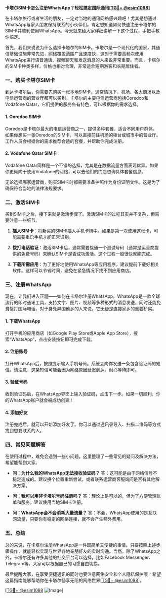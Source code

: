 **卡塔尔SIM卡怎么注册WhatsApp？轻松搞定国际通讯[[TG💪+ @esim1088](https://t.me/s/esim1088)]**

在卡塔尔旅行或者生活的朋友，一定对当地的通讯网络感兴趣吧！尤其是想通过WhatsApp与家人朋友保持联系的小伙伴们，肯定想知道如何快速注册卡塔尔的SIM卡并顺利使用WhatsApp。今天就来给大家详细讲解一下这个过程，手把手教你搞定。

首先，我们来说说为什么选择卡塔尔的SIM卡。卡塔尔是一个现代化的国家，其通信基础设施非常先进，网络覆盖范围广且速度快，这对于需要高频次使用WhatsApp进行语音通话、视频聊天和发送消息的人来说非常重要。而且，卡塔尔的SIM卡种类多样，价格也相对合理，非常适合短期游客和长期居住者。

### 一、购买卡塔尔SIM卡

到达卡塔尔后，你需要先购买一张本地SIM卡。通常情况下，机场、各大商场以及电信运营商的营业厅都可以买到。卡塔尔的主要电信运营商包括Ooredoo和Vodafone Qatar，它们提供的服务各有特色，可以根据你的需求选择。

#### 1. Ooredoo SIM卡
Ooredoo是卡塔尔最大的电信运营商之一，提供多种套餐，适合不同用户群体。如果你想买一张Ooredoo的SIM卡，可以直接前往机场的柜台或城市中的营业厅。工作人员会根据你的需求推荐合适的套餐，并帮助你完成注册。

#### 2. Vodafone Qatar SIM卡
Vodafone Qatar同样是一个不错的选择，尤其是在数据流量方面表现优异。如果你更倾向于使用Vodafone的网络，可以去他们的门店咨询具体套餐信息。

无论选择哪家运营商，购买SIM卡时都需要准备护照作为身份证明文件。这是为了确保符合当地的法律法规要求。

### 二、激活SIM卡

买到SIM卡之后，接下来就是激活步骤了。激活SIM卡的过程其实并不复杂，但需要注意一些细节。

1. **插入SIM卡**：将新买的SIM卡插入手机卡槽中。如果是第一次使用这张卡，可能需要重启手机才能正常识别。
   
2. **拨打电话验证**：激活SIM卡后，通常需要拨通一个测试号码（通常是运营商提供的免费号码）来确认SIM卡是否成功激活。这个过程一般很快就能完成。

3. **下载所需应用**：为了更好地使用WhatsApp等应用程序，建议提前下载好相关软件。这样可以节省时间，避免在紧急情况下找不到应用商店。

### 三、注册WhatsApp

现在，让我们进入正题——如何在卡塔尔注册WhatsApp。WhatsApp是一款全球流行的即时通讯工具，支持文字、图片、视频等多种形式的消息发送，同时还能免费拨打国际电话。对于身处异国他乡的人来说，它无疑是连接家乡的重要桥梁。

#### 1. 下载WhatsApp
打开手机的应用商店（如Google Play Store或Apple App Store），搜索“WhatsApp”，点击安装按钮即可完成下载。

#### 2. 注册账号
打开WhatsApp后，按照提示输入手机号码。系统会向你发送一条包含验证码的短信。请注意，这条短信可能会因为网络原因延迟到达，耐心等待即可。

#### 3. 验证号码
收到验证码后，在WhatsApp界面上输入验证码，点击下一步。如果一切顺利，你的WhatsApp账户就会被成功创建！

#### 4. 添加好友
注册完成后，就可以开始添加好友了。你可以通过通讯录导入、扫描二维码等方式找到想要联系的人。

### 四、常见问题解答

在使用过程中，难免会遇到一些小问题。这里整理了一些常见的疑问及解决方法，希望能帮到大家。

- **问：为什么我的WhatsApp无法接收验证码？**
  答：这可能是由于网络信号不稳定造成的。建议换个位置重新尝试，或者联系运营商客服询问是否有其他解决方案。

- **问：我可以用非卡塔尔号码注册吗？**
  答：理论上是可以的，但为了方便管理账单和服务，建议使用当地SIM卡注册。

- **问：WhatsApp会不会消耗大量流量？**
  答：不会，WhatsApp使用的是互联网流量，只要你有稳定的网络连接，就不会产生额外费用。

### 五、总结

总的来说，在卡塔尔注册WhatsApp是一件既简单又便捷的事情。只要按照上述步骤操作，就能轻松实现与世界各地亲朋好友的实时沟通。当然，除了WhatsApp之外，卡塔尔还有许多其他的社交平台可以选择，比如Facebook Messenger、Telegram等，大家可以根据自己的习惯自由切换。

最后提醒大家，在享受便捷通讯的同时也要注意网络安全和个人隐私保护哦！希望这篇指南能够帮助你在卡塔尔畅享无阻的网络世界[[TG💪+ @esim1088](https://t.me/s/esim1088)]。

[[TG💪+ @esim1088](https://t.me/s/esim1088) ![Image](https://i.postimg.cc/4NQfJmqS/Snipaste-2025-05-13-00-14-12.png)]